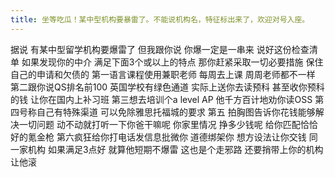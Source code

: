 ```yaml
---
title: 坐等吃瓜！某中型机构要暴雷了。不能说机构名，特征标出来了，欢迎对号入座。
---
```

据说
有某中型留学机构要爆雷了
但我跟你说
你爆一定是一串来
说好这份检查清单
如果发现你的中介
满足下面3个或以上的特点
那你赶紧采取一切必要措施
保住自己的申请和欠债的
第一语言课程使用兼职老师
每周去上课
周周老师都不一样
第二跟你说QS排名前100
英国学校有绿色通道
实际上送你去读预科
甚至收你预科的钱
让你在国内上补习班
第三想去培训个a level AP
他千方百计地劝你读OSS
第四号称自己有特殊渠道
可以免除雅思托福城的要求
第五
拍胸图告诉你花钱能够解决一切问题
动不动就打听一下你爸干嘛呢
你家里情况
挣多少钱呢
给你匹配恰恰好的氪金枪
第六疯狂给你打电话发信息批微你
道德绑架你
想方设法让你交钱
同一家机构
如果满足3点好
就算他短期不爆雷
这也是个走邪路
还要捎带上你的机构让他滚
